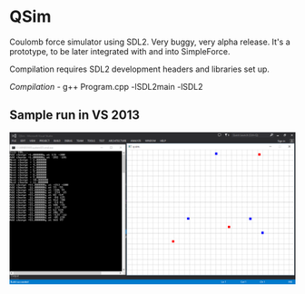 # QSim

Coulomb force simulator using SDL2. Very buggy, very alpha release. It's a prototype, to be later integrated with and into SimpleForce.

Compilation requires SDL2 development headers and libraries set up.

*Compilation* *-* g++ Program.cpp -lSDL2main -lSDL2

## Sample run in VS 2013

![SampleRunQSim](https://github.com/TusharRakheja/QSim/blob/master/Sample%20Run.png)